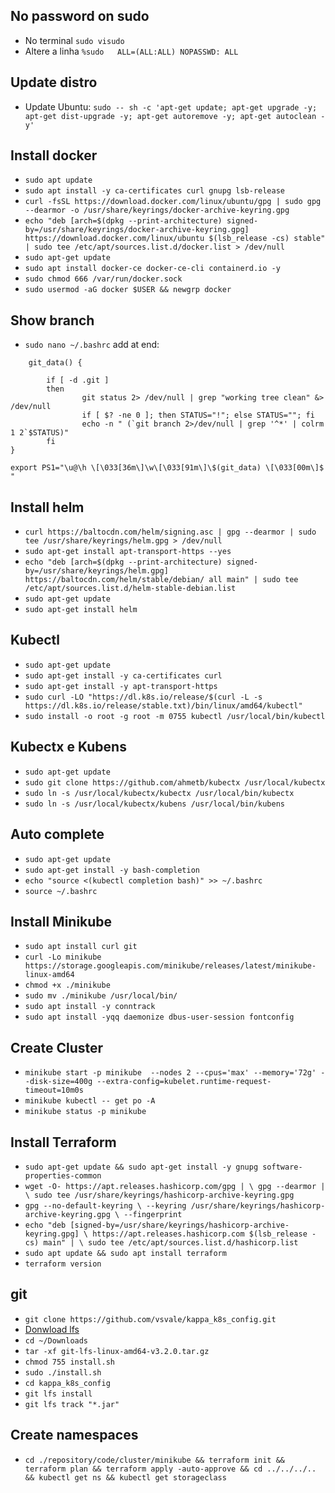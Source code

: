 ## No password on sudo
- No terminal `sudo visudo`
- Altere a linha `%sudo   ALL=(ALL:ALL) NOPASSWD: ALL`

## Update distro
- Update Ubuntu: `sudo -- sh -c 'apt-get update; apt-get upgrade -y; apt-get dist-upgrade -y; apt-get autoremove -y; apt-get autoclean -y'`

## Install docker
- `sudo apt update`
- `sudo apt install -y ca-certificates curl gnupg lsb-release`
- `curl -fsSL https://download.docker.com/linux/ubuntu/gpg | sudo gpg --dearmor -o /usr/share/keyrings/docker-archive-keyring.gpg`
- `echo "deb [arch=$(dpkg --print-architecture) signed-by=/usr/share/keyrings/docker-archive-keyring.gpg] https://download.docker.com/linux/ubuntu $(lsb_release -cs) stable" | sudo tee /etc/apt/sources.list.d/docker.list > /dev/null`
- `sudo apt-get update`
- `sudo apt install docker-ce docker-ce-cli containerd.io -y`
- `sudo chmod 666 /var/run/docker.sock`
- `sudo usermod -aG docker $USER && newgrp docker`

## Show branch
- `sudo nano ~/.bashrc` add at end:
```
    git_data() {

        if [ -d .git ]
        then
                git status 2> /dev/null | grep "working tree clean" &> /dev/null
                if [ $? -ne 0 ]; then STATUS="!"; else STATUS=""; fi
                echo -n " (`git branch 2>/dev/null | grep '^*' | colrm 1 2`$STATUS)"
        fi
}

export PS1="\u@\h \[\033[36m\]\w\[\033[91m\]\$(git_data) \[\033[00m\]$ "
```

## Install helm
- `curl https://baltocdn.com/helm/signing.asc | gpg --dearmor | sudo tee /usr/share/keyrings/helm.gpg > /dev/null`
- `sudo apt-get install apt-transport-https --yes`
- `echo "deb [arch=$(dpkg --print-architecture) signed-by=/usr/share/keyrings/helm.gpg] https://baltocdn.com/helm/stable/debian/ all main" | sudo tee /etc/apt/sources.list.d/helm-stable-debian.list`
- `sudo apt-get update`
- `sudo apt-get install helm`

## Kubectl
- `sudo apt-get update`
- `sudo apt-get install -y ca-certificates curl`
- `sudo apt-get install -y apt-transport-https`
- `sudo curl -LO "https://dl.k8s.io/release/$(curl -L -s https://dl.k8s.io/release/stable.txt)/bin/linux/amd64/kubectl"`
- `sudo install -o root -g root -m 0755 kubectl /usr/local/bin/kubectl`

## Kubectx e Kubens

- `sudo apt-get update`
- `sudo git clone https://github.com/ahmetb/kubectx /usr/local/kubectx`
- `sudo ln -s /usr/local/kubectx/kubectx /usr/local/bin/kubectx`
- `sudo ln -s /usr/local/kubectx/kubens /usr/local/bin/kubens`

## Auto complete

- `sudo apt-get update`
- `sudo apt-get install -y bash-completion`
- `echo "source <(kubectl completion bash)" >> ~/.bashrc`
- `source ~/.bashrc`

## Install Minikube
- `sudo apt install curl git`
- `curl -Lo minikube https://storage.googleapis.com/minikube/releases/latest/minikube-linux-amd64`
- `chmod +x ./minikube`
- `sudo mv ./minikube /usr/local/bin/`
- `sudo apt install -y conntrack`
- `sudo apt install -yqq daemonize dbus-user-session fontconfig`

## Create Cluster

- `minikube start -p minikube  --nodes 2 --cpus='max' --memory='72g' --disk-size=400g --extra-config=kubelet.runtime-request-timeout=10m0s`
- `minikube kubectl -- get po -A`
- `minikube status -p minikube`

## Install Terraform
- `sudo apt-get update && sudo apt-get install -y gnupg software-properties-common`
- `wget -O- https://apt.releases.hashicorp.com/gpg | \
    gpg --dearmor | \
    sudo tee /usr/share/keyrings/hashicorp-archive-keyring.gpg
`
- `gpg --no-default-keyring \
    --keyring /usr/share/keyrings/hashicorp-archive-keyring.gpg \
    --fingerprint
`
- `echo "deb [signed-by=/usr/share/keyrings/hashicorp-archive-keyring.gpg] \
    https://apt.releases.hashicorp.com $(lsb_release -cs) main" | \
    sudo tee /etc/apt/sources.list.d/hashicorp.list
`
- `sudo apt update && sudo apt install terraform`
- `terraform version`

## git
- `git clone https://github.com/vsvale/kappa_k8s_config.git`
- [Donwload lfs](https://github.com/git-lfs/git-lfs/releases/download/v3.2.0/git-lfs-linux-amd64-v3.2.0.tar.gz)
- `cd ~/Downloads`
- `tar -xf git-lfs-linux-amd64-v3.2.0.tar.gz`
- `chmod 755 install.sh`
- `sudo ./install.sh`
- `cd kappa_k8s_config`
- `git lfs install`
- `git lfs track "*.jar"`


## Create namespaces
- `cd ./repository/code/cluster/minikube && terraform init && terraform plan && terraform apply -auto-approve && cd ../../../.. && kubectl get ns && kubectl get storageclass`